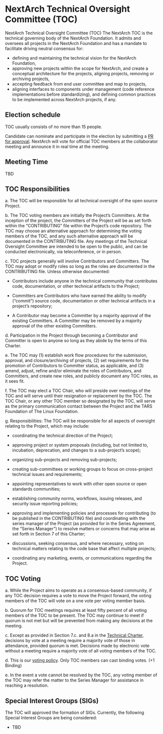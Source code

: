 # NextArch Technical Oversight Committee (TOC)
NextArch Technical Oversight Committee (TOC)
The NextArch TOC is the technical governing body of the NextArch Foundation. It admits and oversees all projects in the NextArch Foundation and has a mandate to facilitate driving neutral consensus for:

- defining and maintaining the technical vision for the NextArch Foundation,
- approving new projects within the scope for NextArch, and create a conceptual architecture for the projects, aligning projects, removing or archiving projects,
- accepting feedback from end user committee and map to projects,
- aligning interfaces to components under management (code reference implementations before standardizing), and defining common practices to be implemented across NextArch projects, if any.

## Election schedule
TOC usually consists of no more than 15 people. 

Candidate can nominate and participate in the election by submitting a [PR for approval](https://github.com/nextarch/toc/blob/main/doc/election.md). NextArch will vote for official TOC members at the collaborator meeting and announce it in real time at the meeting.


## Meeting Time
TBD

## TOC Responsibilities
a. The TOC will be responsible for all technical oversight of the open source Project. 

b. The TOC voting members are initially the Project’s Committers. At the inception of the project, the Committers of the Project will be as set forth within the “CONTRIBUTING” file within the Project’s code repository. The TOC may choose an alternative approach for determining the voting members of the TOC, and any such alternative approach will be documented in the CONTRIBUTING file.  Any meetings of the Technical Oversight Committee are intended to be open to the public, and can be conducted electronically, via teleconference, or in person. 

c. TOC projects generally will involve Contributors and Committers. The TOC may adopt or modify roles so long as the roles are documented in the CONTRIBUTING file. Unless otherwise documented: 

   - Contributors include anyone in the technical community that contributes code, documentation, or other technical artifacts to the Project; 
 
   - Committers are Contributors who have earned the ability to modify (“commit”) source code, documentation or other technical artifacts in a project’s repository;
 
   - A Contributor may become a Committer by a majority approval of the existing Committers. A Committer may be removed by a majority approval of the other existing Committers.
 
d. Participation in the Project through becoming a Contributor and Committer is open to anyone so long as they abide by the terms of this Charter. 

e. The TOC may (1) establish work flow procedures for the submission, approval, and closure/archiving of projects, (2) set requirements for the promotion of Contributors to Committer status, as applicable, and (3) amend, adjust, refine and/or eliminate the roles of Contributors, and Committers, and create new roles, and publicly document any TOC roles, as it sees fit.

f. The TOC may elect a TOC Chair, who will preside over meetings of the TOC and will serve until their resignation or replacement by the TOC.  The TOC Chair, or any other TOC member so designated by the TOC, will serve as the primary communication contact between the Project and the TARS Foundation of The Linux Foundation.

g. Responsibilities: The TOC will be responsible for all aspects of oversight relating to the Project, which may include:

   - coordinating the technical direction of the Project;
 
   - approving project or system proposals (including, but not limited to, incubation, deprecation, and changes to a sub-project’s scope);
 
   - organizing sub-projects and removing sub-projects;
   - creating sub-committees or working groups to focus on cross-project technical issues and requirements;
   - appointing representatives to work with other open source or open standards communities;
   - establishing community norms, workflows, issuing releases, and security issue reporting policies;
   - approving and implementing policies and processes for contributing (to be published in the CONTRIBUTING file) and coordinating with the series manager of the Project (as provided for in the Series Agreement, the “Series Manager”) to resolve matters or concerns that may arise as set forth in Section 7 of this Charter;
   - discussions, seeking consensus, and where necessary, voting on technical matters relating to the code base that affect multiple projects;
   - coordinating any marketing, events, or communications regarding the Project.


## TOC Voting
a. While the Project aims to operate as a consensus-based community, if any TOC decision requires a vote to move the Project forward, the voting members of the TOC will vote on a one vote per voting member basis.

b. Quorum for TOC meetings requires at least fifty percent of all voting members of the TOC to be present. The TOC may continue to meet if quorum is not met but will be prevented from making any decisions at the meeting.

c. Except as provided in Section 7.c. and 8.a in the [Technical Charter](https://github.com/nextarch/foundation/blob/main/technical-charter.md), decisions by vote at a meeting require a majority vote of those in attendance, provided quorum is met. Decisions made by electronic vote without a meeting require a majority vote of all voting members of the TOC.

d. This is our [voting policy](https://github.com/nextarch/toc/blob/main/doc/voting.md). Only TOC members can cast binding votes. (+1 Binding)

e. In the event a vote cannot be resolved by the TOC, any voting member of the TOC may refer the matter to the Series Manager for assistance in reaching a resolution.

## Special Interest Groups (SIGs) 
The TOC will approved the formation of SIGs. Currently, the following Special Interest Groups are being considered:
- TBD
